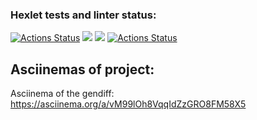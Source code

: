 ### Hexlet tests and linter status:
[![Actions Status](https://github.com/DedMazai36/frontend-project-46/workflows/hexlet-check/badge.svg)](https://github.com/DedMazai36/frontend-project-46/actions)
<a href="https://codeclimate.com/github/DedMazai36/frontend-project-46/maintainability"><img src="https://api.codeclimate.com/v1/badges/32e801f00a95383a615a/maintainability" /></a>
<a href="https://codeclimate.com/github/DedMazai36/frontend-project-46/test_coverage"><img src="https://api.codeclimate.com/v1/badges/32e801f00a95383a615a/test_coverage" /></a>
[![Actions Status](https://github.com/DedMazai36/frontend-project-46/workflows/genDiff-check/badge.svg)](https://github.com/DedMazai36/frontend-project-46/actions)

## Asciinemas of project:

Asciinema of the gendiff: https://asciinema.org/a/vM99lOh8VqqIdZzGRO8FM58X5
